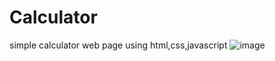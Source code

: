 # Calculator
simple calculator web page using html,css,javascript
![image]("https://github.com/logeshkumarsb/Calculator/issues/1")
